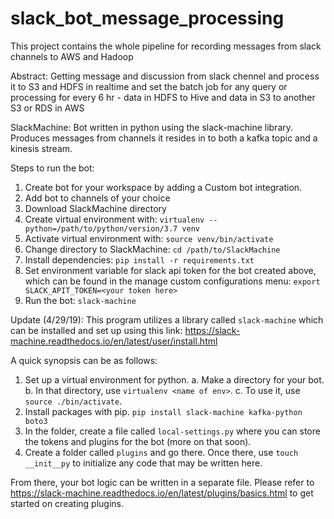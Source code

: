 # slack_bot_message_processing

This project contains the whole pipeline for recording messages from slack channels to AWS and Hadoop

Abstract: Getting message and discussion from slack chennel and process it to S3 and HDFS in realtime and set the batch job for any query or processing for every 6 hr - data in HDFS to Hive and data in S3 to another S3 or RDS in AWS

SlackMachine: Bot written in python using the slack-machine library. Produces messages from channels it resides in to both a kafka topic and a kinesis stream.

Steps to run the bot:
  1. Create bot for your workspace by adding a Custom bot integration.
  2. Add bot to channels of your choice
  3. Download SlackMachine directory
  4. Create virtual environment with: `virtualenv --python=/path/to/python/version/3.7 venv`
  5. Activate virtual environment with: `source venv/bin/activate`
  6. Change directory to SlackMachine: `cd /path/to/SlackMachine`
  7. Install dependencies: `pip install -r requirements.txt`
  8. Set environment variable for slack api token for the bot created above, which can be found in the manage custom configurations menu: `export SLACK_APIT_TOKEN=<your token here>`
  9. Run the bot: `slack-machine`


Update (4/29/19):
This program utilizes a library called `slack-machine` which can be installed and set up using this link:
https://slack-machine.readthedocs.io/en/latest/user/install.html

A quick synopsis can be as follows:
  1. Set up a virtual environment for python.
    a. Make a directory for your bot.
    b. In that directory, use `virtualenv <name of env>`.
    c. To use it, use `source ./bin/activate`.
  2. Install packages with pip.
    `pip install slack-machine kafka-python boto3`
  3. In the folder, create a file called `local-settings.py` where you can store the tokens and plugins for the bot (more on that soon).
  4. Create a folder called `plugins` and go there. Once there, use `touch __init__py` to initialize any code that may be written here.
  
From there, your bot logic can be written in a separate file. Please refer to https://slack-machine.readthedocs.io/en/latest/plugins/basics.html to get started on creating plugins.
